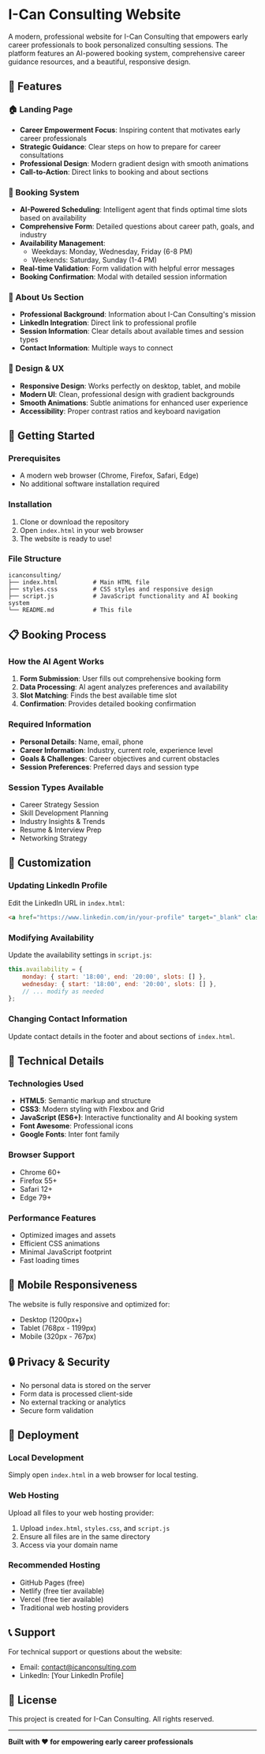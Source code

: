 # I-Can Consulting Website

A modern, professional website for I-Can Consulting that empowers early career professionals to book personalized consulting sessions. The platform features an AI-powered booking system, comprehensive career guidance resources, and a beautiful, responsive design.

## 🌟 Features

### 🏠 Landing Page
- **Career Empowerment Focus**: Inspiring content that motivates early career professionals
- **Strategic Guidance**: Clear steps on how to prepare for career consultations
- **Professional Design**: Modern gradient design with smooth animations
- **Call-to-Action**: Direct links to booking and about sections

### 📅 Booking System
- **AI-Powered Scheduling**: Intelligent agent that finds optimal time slots based on availability
- **Comprehensive Form**: Detailed questions about career path, goals, and industry
- **Availability Management**: 
  - Weekdays: Monday, Wednesday, Friday (6-8 PM)
  - Weekends: Saturday, Sunday (1-4 PM)
- **Real-time Validation**: Form validation with helpful error messages
- **Booking Confirmation**: Modal with detailed session information

### 👤 About Us Section
- **Professional Background**: Information about I-Can Consulting's mission
- **LinkedIn Integration**: Direct link to professional profile
- **Session Information**: Clear details about available times and session types
- **Contact Information**: Multiple ways to connect

### 🎨 Design & UX
- **Responsive Design**: Works perfectly on desktop, tablet, and mobile
- **Modern UI**: Clean, professional design with gradient backgrounds
- **Smooth Animations**: Subtle animations for enhanced user experience
- **Accessibility**: Proper contrast ratios and keyboard navigation

## 🚀 Getting Started

### Prerequisites
- A modern web browser (Chrome, Firefox, Safari, Edge)
- No additional software installation required

### Installation
1. Clone or download the repository
2. Open `index.html` in your web browser
3. The website is ready to use!

### File Structure
```
icanconsulting/
├── index.html          # Main HTML file
├── styles.css          # CSS styles and responsive design
├── script.js           # JavaScript functionality and AI booking system
└── README.md           # This file
```

## 📋 Booking Process

### How the AI Agent Works
1. **Form Submission**: User fills out comprehensive booking form
2. **Data Processing**: AI agent analyzes preferences and availability
3. **Slot Matching**: Finds the best available time slot
4. **Confirmation**: Provides detailed booking confirmation

### Required Information
- **Personal Details**: Name, email, phone
- **Career Information**: Industry, current role, experience level
- **Goals & Challenges**: Career objectives and current obstacles
- **Session Preferences**: Preferred days and session type

### Session Types Available
- Career Strategy Session
- Skill Development Planning
- Industry Insights & Trends
- Resume & Interview Prep
- Networking Strategy

## 🎯 Customization

### Updating LinkedIn Profile
Edit the LinkedIn URL in `index.html`:
```html
<a href="https://www.linkedin.com/in/your-profile" target="_blank" class="social-link linkedin">
```

### Modifying Availability
Update the availability settings in `script.js`:
```javascript
this.availability = {
    monday: { start: '18:00', end: '20:00', slots: [] },
    wednesday: { start: '18:00', end: '20:00', slots: [] },
    // ... modify as needed
};
```

### Changing Contact Information
Update contact details in the footer and about sections of `index.html`.

## 🔧 Technical Details

### Technologies Used
- **HTML5**: Semantic markup and structure
- **CSS3**: Modern styling with Flexbox and Grid
- **JavaScript (ES6+)**: Interactive functionality and AI booking system
- **Font Awesome**: Professional icons
- **Google Fonts**: Inter font family

### Browser Support
- Chrome 60+
- Firefox 55+
- Safari 12+
- Edge 79+

### Performance Features
- Optimized images and assets
- Efficient CSS animations
- Minimal JavaScript footprint
- Fast loading times

## 📱 Mobile Responsiveness

The website is fully responsive and optimized for:
- Desktop (1200px+)
- Tablet (768px - 1199px)
- Mobile (320px - 767px)

## 🔒 Privacy & Security

- No personal data is stored on the server
- Form data is processed client-side
- No external tracking or analytics
- Secure form validation

## 🚀 Deployment

### Local Development
Simply open `index.html` in a web browser for local testing.

### Web Hosting
Upload all files to your web hosting provider:
1. Upload `index.html`, `styles.css`, and `script.js`
2. Ensure all files are in the same directory
3. Access via your domain name

### Recommended Hosting
- GitHub Pages (free)
- Netlify (free tier available)
- Vercel (free tier available)
- Traditional web hosting providers

## 📞 Support

For technical support or questions about the website:
- Email: contact@icanconsulting.com
- LinkedIn: [Your LinkedIn Profile]

## 📄 License

This project is created for I-Can Consulting. All rights reserved.

---

**Built with ❤️ for empowering early career professionals**
